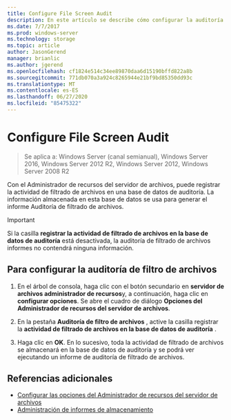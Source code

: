 ```yaml
---
title: Configure File Screen Audit
description: En este artículo se describe cómo configurar la auditoría de filtro de archivos para generar el Auditoría de filtrado de archivos informe.
ms.date: 7/7/2017
ms.prod: windows-server
ms.technology: storage
ms.topic: article
author: JasonGerend
manager: brianlic
ms.author: jgerend
ms.openlocfilehash: cf1824e514c34ee89870daa6d15190bffd822a8b
ms.sourcegitcommit: 771db070a3a924c8265944e21bf9bd85350dd93c
ms.translationtype: MT
ms.contentlocale: es-ES
ms.lasthandoff: 06/27/2020
ms.locfileid: "85475322"
---
```

# <a name="configure-file-screen-audit"></a>Configure File Screen Audit

> Se aplica a: Windows Server (canal semianual), Windows Server 2016, Windows Server 2012 R2, Windows Server 2012, Windows Server 2008 R2

Con el Administrador de recursos del servidor de archivos, puede registrar la actividad de filtrado de archivos en una base de datos de auditoría. La información almacenada en esta base de datos se usa para generar el informe Auditoría de filtrado de archivos.

> [!Important]
> Si la casilla **registrar la actividad de filtrado de archivos en la base de datos de auditoría** está desactivada, la auditoría de filtrado de archivos informes no contendrá ninguna información.

## <a name="to-configure-file-screen-audit"></a>Para configurar la auditoría de filtro de archivos

1.  En el árbol de consola, haga clic con el botón secundario en **servidor de archivos administrador de recursos**y, a continuación, haga clic en **configurar opciones**. Se abre el cuadro de diálogo **Opciones del Administrador de recursos del servidor de archivos**.

2.  En la pestaña **Auditoría de filtro de archivos** , active la casilla registrar la **actividad de filtrado de archivos en la base de datos de auditoría** .

3.  Haga clic en **OK**. En lo sucesivo, toda la actividad de filtrado de archivos se almacenará en la base de datos de auditoría y se podrá ver ejecutando un informe de auditoría de filtrado de archivos.

## <a name="additional-references"></a>Referencias adicionales

-   [Configurar las opciones del Administrador de recursos del servidor de archivos](setting-file-server-resource-manager-options.md)
-   [Administración de informes de almacenamiento](storage-reports-management.md)